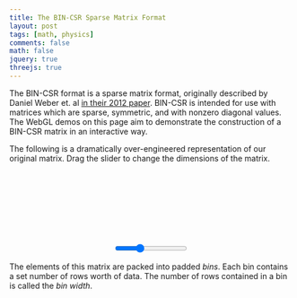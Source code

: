 ```yaml
---
title: The BIN-CSR Sparse Matrix Format
layout: post
tags: [math, physics]
comments: false
math: false
jquery: true
threejs: true
---
```


<style>
div.container-3js canvas {
    background-color: #000;
    width: 100%;
    height: 100%;
    padding: 0;
    margin: 0;
    position: static;
    /*border: 1px dashed #D9D5D0;*/
}

#original-matrix {
    height: 128px;
}

#bin-csr-intermediate {
    height: 256px;
}

div.centered {
    text-align: center;
}

</style>

The BIN-CSR format is a sparse matrix format, originally described by Daniel Weber et. al [in their 2012 paper](http://onlinelibrary.wiley.com/doi/10.1111/j.1467-8659.2012.03227.x/full). BIN-CSR is intended for use with matrices which are sparse, symmetric, and with nonzero diagonal values. The WebGL demos on this page aim to demonstrate the construction of a BIN-CSR matrix in an interactive way.

The following is a dramatically over-engineered representation of our original matrix. Drag the slider to change the dimensions of the matrix.

<div class="container-3js" id="original-matrix"></div>
<div class="centered">
<input type="range" min="2" max="20" step="1" value="8" onchange="interactResizeMatrix(this.value)">
</div>

The elements of this matrix are packed into padded _bins_. Each bin contains a set number of rows worth of data. The number of rows contained in a bin is called the _bin width_.

<div class="container-3js" id="bin-csr-intermediate"></div>

<script type="text/javascript">

//
// BIN-CSR
//

class BinIntermediate {
    constructor() {
        this.val = [];
        this.col = [];
    }
}

class BinCSRIntermediate {
    constructor(width, matrix=[[]]) {
        this.width = width;
        this.bins = [];
        this.diag = [];
        this.set_matrix(matrix);
    }

    set_matrix(matrix) {

        // Add each row to its bin
        var bin_index = -1;
        for (var row = 0; row < matrix.length; ++row) {

            // Make a new bin if needed
            if (row % this.width == 0) {
                ++bin_index;
                this.bins.push(new BinIntermediate());
            }

            // Add the data to the bin
            var bin = this.bins[bin_index];
            var vals = [];
            var cols = [];
            for (var col = 0; col < matrix.length; ++col) {
                var val = matrix[row][col];
                if (row == col) {
                    this.diag.push(val);
                } else if (val != 0) {
                    vals.push(val);
                    cols.push(col);
                }
            }

            bin.val.push(vals);
            bin.col.push(cols);
        }
    }
}

class BinCSR {
    constructor(width, matrix=[[]]) {
        this.width = width;
        this.size = 0;
        this.ptr = [];
        this.col = [];
        this.val = [];
        this.dia = [];
        this.set_matrix(matrix);
    }

    set_matrix(matrix) {
        this.size = matrix.length;
        for (var i = 0; i < this.size; ++i) {
            this.ptr.push(0);
            this.dia.push(matrix[i][i]);
        }
    }
}


//
// Actors
//

class Actor {
    update() {}
}

var actors = [];

class SceneActor extends Actor {
    constructor(container, height=5) {
        super();
        this.container = container;
        var containerWidth = container.width();
        var containerHeight = container.height();
        var aspect = containerWidth / containerHeight;
        this.scene = new THREE.Scene();
        this.camera = new THREE.OrthographicCamera( -height*aspect, height*aspect, -height, height, 1, 1000);
        this.renderer = new THREE.WebGLRenderer({ antialias: true });
        this.renderer.setSize( containerWidth, containerHeight );
        this.renderer.setClearColor(0xFCFAF7, 1);
        this.camera.position.z = 50;
        container.get(0).appendChild( this.renderer.domElement );
    }

    update() {
        this.renderer.render( this.scene, this.camera );
    }
}

var cellGeometry = new THREE.BoxGeometry( 1, 1, .01 );
var zeroMaterial = new THREE.MeshBasicMaterial( { color: 0x000000, wireframe: true } );
var nonzeroMaterial = new THREE.MeshBasicMaterial( { color: 0x000000 } );
var diagMaterial = new THREE.MeshBasicMaterial( { color: 0xff0000 } );

class MatrixQuadActor extends Actor {
    constructor(scene, matrix=[[]]) {
        super();
        this.scene = scene;
        this.object = null;
        this.set_matrix(matrix);
    }

    set_matrix(matrix) {
        if (this.object) {
            this.scene.remove(this.object);
        }

        this.object = new THREE.Object3D();
        this.rotation = 0;
        this.staystill = false;
        for (var i = 0; i < matrix.length; ++i) {
            for (var j = 0; j < matrix.length; ++j) {
                var value = matrix[i][j];
                var material = i == j ? diagMaterial : value == 0 ? zeroMaterial : nonzeroMaterial;
                var mesh = new THREE.Mesh( cellGeometry, material );
                mesh.position.set(i - (matrix.length/2), j - (matrix.length/2), 0);
                this.object.add(mesh);
            }
        }
        this.scene.add( this.object );
    }

    update() {
        if (this.staystill == false) {
            this.rotation += 0.015;
            var axis = new THREE.Vector3(1, 1, 0).normalize();
            var quat = new THREE.Quaternion().setFromAxisAngle( axis, this.rotation );
            this.object.rotation.setFromQuaternion( quat );
        } else {
            this.rotation = 0;
            var quatTarget = new THREE.Quaternion().set(0, 0, 0, 1).normalize();
            THREE.Quaternion.slerp(this.object.quaternion, quatTarget, this.object.quaternion, 0.1);
        }
    }
}

class BinCSRIntermediateQuadActor extends Actor {
    constructor(scene, inter) {
        super();
        this.inter = inter;
        this.bin_object = new THREE.Object3D();
        this.diag_object = new THREE.Object3D();

        // Build up the bin and diag objects
        var height = inter.bins.length * (1 + inter.bins[0].val.length);
        for (var bin_index = 0; bin_index < inter.bins.length; ++bin_index) {
            var bin = inter.bins[bin_index];

            // Compute the length of this bin
            var bin_length = 0;
            var width = Math.min(inter.width, bin.val.length);
            for (var row_local = 0; row_local < width; ++row_local) {
                if (bin.val[row_local].length > bin_length) {
                    bin_length = bin.val[row_local].length;
                }
            }

            // Make a bunch of fucking cubes
            for (var row_local = 0; row_local < width; ++row_local) {
                var row = (bin_index * inter.width) + row_local;

                // Add the diagonal element
                {
                    var mesh = new THREE.Mesh( cellGeometry, diagMaterial );
                    mesh.position.set(0, bin_index + row - (height/2), 0);
                    this.diag_object.add(mesh);
                }

                // Add elements to the bin
                for (var i = 0; i < bin_length; ++i) {
                    var material = i < bin.val[row_local].length ? nonzeroMaterial : zeroMaterial;
                    var mesh = new THREE.Mesh( cellGeometry, material );
                    mesh.position.set(i + 2, bin_index + row - (height/2), 0);
                    this.bin_object.add(mesh);
                }
            }
        }
        scene.add( this.bin_object );
        scene.add( this.diag_object );
    }

    update() {
    }
}

//
// Global Data (shhh! don't tell anyone)
//

var matrix = [
    [1, 1, 0, 2, 0, 0, 4, 0],
    [1, 2, 0, 3, 3, 0, 2, 0],
    [0, 0, 3, 3, 5, 8, 6, 9],
    [2, 3, 3, 4, 3, 0, 0, 0],
    [0, 3, 5, 3, 5, 0, 0, 0],
    [0, 0, 8, 0, 0, 6, 2, 1],
    [4, 2, 6, 0, 0, 2, 7, 0],
    [0, 0, 9, 0, 0, 1, 0, 8]
];
var matrixQuadActor;
var bincsrIntermediate = new BinCSRIntermediate(3, matrix);
var bincsrIntermediateQuadActor;
var bincsr = new BinCSR(matrix);
var sparsity = 0.4;

//
// Interaction callbacks
//

function interactResizeMatrix(size) {

    console.log("Resizing: " + size);

    // Resize the matrix with random values.
    while (size < matrix.length) {
        matrix.pop();
        for (var i = 0; i < matrix.length; ++i) {
            matrix[i].pop();
        }
    }
    while (size > matrix.length) {
        var new_row = [];
        for (var i = 0; i < matrix.length; ++i) {
            var dice = Math.random();
            var val = dice < sparsity ? 1 + Math.floor(Math.random() * Math.floor(9)) : 0;
            matrix[i].push(val);
            new_row.push(val);
        }
        new_row.push(1 + Math.floor(Math.random() * Math.floor(8)));
        matrix.push(new_row);
    }

    console.log(matrix);
    matrixQuadActor.set_matrix(matrix);
}

$(document).ready(function() {

    //
    // Set up scenes
    //

    {
        var container = $("#original-matrix");
        var sceneActor = new SceneActor(container, 5);
        actors.push(sceneActor);
        matrixQuadActor = new MatrixQuadActor(sceneActor.scene, matrix);
        container.mouseenter(function() { matrixQuadActor.staystill = true; });
        container.mouseleave(function() { matrixQuadActor.staystill = false; });
        actors.push(matrixQuadActor);
    }

    {
        var container = $("#bin-csr-intermediate");
        var sceneActor = new SceneActor(container, 8);
        actors.push(sceneActor);
        bincsrIntermediateQuadActor = new BinCSRIntermediateQuadActor(sceneActor.scene, bincsrIntermediate);
        actors.push(bincsrIntermediateQuadActor);
    }


    //
    // Loop
    //

    var update = function () {
        requestAnimationFrame( update );
        for (var i = 0, len = actors.length; i < len; ++i) {
            actors[i].update();
        }
    };

    update();
});
</script>
